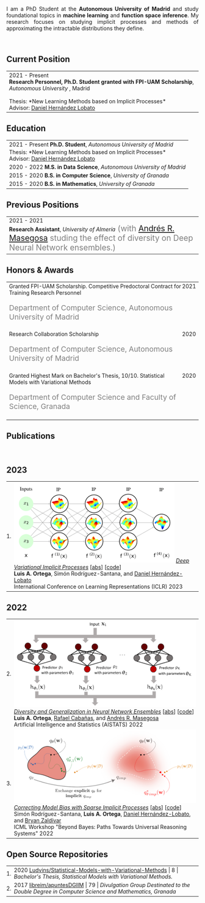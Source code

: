 <p align='justify'>
I am a PhD Student at the
<b>Autonomous University of Madrid</b>
and study foundational topics in <b>machine learning</b> and
<b>function space inference</b>.
My research focuses on studying implicit processes and methods of approximating the intractable distributions
they define.
</p><br>


## <i class="fa fa-chevron-right"></i> Current Position

<table class="table table-hover">
  <tr>
    <td style='padding-right:0;'>
      <span class='cvdate'>2021&nbsp;-&nbsp;Present</span>
      <p markdown="1" style='margin: 0'><strong>Research Personnel, Ph.D. Student granted with FPI-UAM Scholarship</strong>, <em>Autonomous University</em>          , Madrid
<br>
          <br> Thesis: *New Learning Methods based on Implicit Processes*
          <br> Advisor: <a href="https://dhnzl.org" target="_blank">Daniel Hernández Lobato</a>
      </p>
    </td>
  </tr>
</table>


## <i class="fa fa-chevron-right"></i> Education

<table class="table table-hover">
  <tr>
    <td>
      <span class='cvdate'>2021&nbsp;-&nbsp;Present</span>
      <strong>Ph.D. Student</strong>, <em>Autonomous University of Madrid</em>
      <br>
        <p style='margin-top:-1em;margin-bottom:0em' markdown='1'>
        <br> Thesis: *New Learning Methods based on Implicit Processes*
        <br> Advisor: <a href="https://dhnzl.org" target="_blank">Daniel Hernández Lobato</a>
        </p>
    </td>
  </tr>
  <tr>
    <td>
      <span class='cvdate'>2020&nbsp;-&nbsp;2022</span>
      <strong>M.S. in Data Science</strong>, <em>Autonomous University of Madrid</em>
      <br>
    </td>
  </tr>
  <tr>
    <td>
      <span class='cvdate'>2015&nbsp;-&nbsp;2020</span>
      <strong>B.S. in Computer Science</strong>, <em>University of Granada</em>
      <br>
    </td>
  </tr>
  <tr>
    <td>
      <span class='cvdate'>2015&nbsp;-&nbsp;2020</span>
      <strong>B.S. in Mathematics</strong>, <em>University of Granada</em>
      <br>
    </td>
  </tr>
</table>


## <i class="fa fa-chevron-right"></i> Previous Positions
<table class="table table-hover">
<tr>
  <td style='padding-right:0;'>
<span class='cvdate'>2021&nbsp;-&nbsp;2021</span>
<p markdown="1" style='margin: 0'><strong>Research Assistant</strong>, <em>University of Almería</em><span markdown="1" style="color:grey;font-size:1.3rem;margin: 0">
(with <a href="https://andresmasegosa.github.io/" target="_blank">Andrés R. Masegosa</a> studing the effect of diversity on Deep Neural Network ensembles.)
</span></p>
  </td>
</tr>
</table>


## <i class="fa fa-chevron-right"></i> Honors & Awards
<table class="table table-hover">
<tr>
  <td>
  <div style='float: right'>2021</div>
  <div>
    Granted FPI-UAM Scholarship. Competitive Predoctoral Contract for Training Research Personnel
    <br><p style="color:grey;font-size:1.2rem">Department of Computer Science, Autonomous University of Madrid</p>
  </div>
  </td>
  <!-- <td class='col-md-2' style='text-align:right;'>2021</td> -->
</tr>
<tr>
  <td>
  <div style='float: right'>2020</div>
  <div>
    Research Collaboration Scholarship
    <br><p style="color:grey;font-size:1.2rem">Department of Computer Science, Autonomous University of Madrid</p>
  </div>
  </td>
  <!-- <td class='col-md-2' style='text-align:right;'>2020</td> -->
</tr>
<tr>
  <td>
  <div style='float: right'>2020</div>
  <div>
    Granted Highest Mark on Bachelor's Thesis, 10/10. Statistical Models with Variational Methods
    <br><p style="color:grey;font-size:1.2rem">Department of Computer Science and Faculty of Science, Granada</p>
  </div>
  </td>
  <!-- <td class='col-md-2' style='text-align:right;'>2020</td> -->
</tr>
</table>


## <i class="fa fa-chevron-right"></i> Publications

<!-- [<a href="https://github.com/bamos/cv/blob/master/publications/all.bib">BibTeX</a>] -->
<!-- Representative publications that I am a primary author on are -->
<!-- <span style='background-color: #ffffd0'>highlighted.</span> -->
<br>
<!-- [<a href="https://scholar.google.com/citations?user=1Ly8qeoAAAAJ">Google Scholar</a>; 14+ citations, h-index: 1+] -->

<h2>2023</h2>
<table class="table table-hover">

<tr id="tr-ortega2023deep" >
<td align='right' style='padding-left:0;padding-right:0;'>
1.
</td>
<td>
<a href='https://openreview.net/forum?id=8aeSJNbmbQq' target='_blank'><img src="images/publications/ortega2023deep.png" onerror="this.style.display='none'" class="publicationImg" /></a> 
<em><a href='https://openreview.net/forum?id=8aeSJNbmbQq' target='_blank'>Deep Variational Implicit Processes</a> </em> 
[<a href='javascript:;'
    onclick='$("#abs_ortega2023deep").toggle()'>abs</a>] [<a href='https://github.com/Ludvins/DeepVariationalImplicitProcesses' target='_blank'>code</a>] <br>
<strong>Luis&nbsp;A.&nbsp;Ortega</strong>, Simón&nbsp;Rodríguez-Santana, and <a href='https://dhnzl.org' target='_blank'>Daniel&nbsp;Hernández-Lobato</a><br>
International Conference on Learning Representations (ICLR) 2023  <br>

<div id="abs_ortega2023deep" style="text-align: justify; display: none" markdown="1">
Implicit processes (IPs) are a generalization of Gaussian processes (GPs). IPs may lack a closed-form expression but are easy to sample from. Examples include, among others, Bayesian neural networks or neural samplers. IPs can be used as priors over functions, resulting in flexible models with well-calibrated prediction uncertainty estimates. Methods based on IPs usually carry out function-space approximate inference, which overcomes some of the difficulties of parameter-space approximate inference. Nevertheless, the approximations employed often limit the expressiveness of the final model, resulting, e.g., in a Gaussian predictive distribution, which can be restrictive. We propose here a multi-layer generalization of IPs called the Deep Variational Implicit process (DVIP). This generalization is similar to that of deep GPs over GPs, but it is more flexible due to the use of IPs as the prior distribution over the latent functions. We describe a scalable variational inference algorithm for training DVIP and show that it outperforms previous IP-based methods and also deep GPs. We support these claims via extensive regression and classification experiments. We also evaluate DVIP on large datasets with up to several million data instances to illustrate its good scalability and performance. 
selected  = false
</div>

</td>
</tr>

</table>
<h2>2022</h2>
<table class="table table-hover">

<tr id="tr-pmlr-v151-ortega22a" >
<td align='right' style='padding-left:0;padding-right:0;'>
2.
</td>
<td>
<a href='https://proceedings.mlr.press/v151/ortega22a.html' target='_blank'><img src="images/publications/pmlr-v151-ortega22a.png" onerror="this.style.display='none'" class="publicationImg" /></a> 
<em><a href='https://proceedings.mlr.press/v151/ortega22a.html' target='_blank'>Diversity and Generalization in Neural Network Ensembles</a> </em> 
[<a href='javascript:;'
    onclick='$("#abs_pmlr-v151-ortega22a").toggle()'>abs</a>] [<a href='https://github.com/PGM-Lab/2022-AISTATS-diversity' target='_blank'>code</a>] <br>
<strong>Luis&nbsp;A.&nbsp;Ortega</strong>, <a href='https://www.linkedin.com/in/rcabanasdepaz' target='_blank'>Rafael&nbsp;Cabañas</a>, and <a href='https://andresmasegosa.github.io/' target='_blank'>Andrés&nbsp;R.&nbsp;Masegosa</a><br>
Artificial Intelligence and Statistics (AISTATS) 2022  <br>

<div id="abs_pmlr-v151-ortega22a" style="text-align: justify; display: none" markdown="1">
Ensembles are widely used in machine learning and, usually, provide state-of-the-art performance in many prediction tasks. From the very beginning, the diversity of an ensemble has been identified as a key factor for the superior performance of these models. But the exact role that diversity plays in ensemble models is poorly understood, specially in the context of neural networks. In this work, we combine and expand previously published results in a theoretically sound framework that describes the relationship between diversity and ensemble performance for a wide range of ensemble methods. More precisely, we provide sound answers to the following questions: how to measure diversity, how diversity relates to the generalization error of an ensemble, and how diversity is promoted by neural network ensemble algorithms. This analysis covers three widely used loss functions, namely, the squared loss, the cross-entropy loss, and the 0-1 loss; and two widely used model combination strategies, namely, model averaging and weighted majority vote. We empirically validate this theoretical analysis with neural network ensembles.
</div>

</td>
</tr>


<tr id="tr-santana2022correcting" >
<td align='right' style='padding-left:0;padding-right:0;'>
3.
</td>
<td>
<a href='https://arxiv.org/abs/2207.10673' target='_blank'><img src="images/publications/santana2022correcting.png" onerror="this.style.display='none'" class="publicationImg" /></a> 
<em><a href='https://arxiv.org/abs/2207.10673' target='_blank'>Correcting Model Bias with Sparse Implicit Processes</a> </em> 
[<a href='javascript:;'
    onclick='$("#abs_santana2022correcting").toggle()'>abs</a>] [<a href='https://github.com/simonrsantana/sparse-implicit-processes' target='_blank'>code</a>] <br>
Simón&nbsp;Rodríguez-Santana, <strong>Luis&nbsp;A.&nbsp;Ortega</strong>, <a href='https://dhnzl.org' target='_blank'>Daniel&nbsp;Hernández-Lobato</a>, and <a href='https://www.linkedin.com/in/bryan-zaldivar/' target='_blank'>Bryan&nbsp;Zaldívar</a><br>
ICML Workshop "Beyond Bayes: Paths Towards Universal Reasoning Systems" 2022  <br>

<div id="abs_santana2022correcting" style="text-align: justify; display: none" markdown="1">
Model selection in machine learning (ML) is a crucial part of the Bayesian learning procedure. Model choice may impose strong biases on the resulting predictions, which can hinder the performance of methods such as Bayesian neural networks and neural samplers. On the other hand, newly proposed approaches for Bayesian ML exploit features of approximate inference in function space with implicit stochastic processes (a generalization of Gaussian processes). The approach of Sparse Implicit Processes (SIP) is particularly successful in this regard, since it is fully trainable and achieves flexible predictions. Here, we expand on the original experiments to show that SIP is capable of correcting model bias when the data generating mechanism differs strongly from the one implied by the model. We use synthetic datasets to show that SIP is capable of providing predictive distributions that reflect the data better than the exact predictions of the initial, but wrongly assumed model.
</div>

</td>
</tr>

</table>


## <i class="fa fa-chevron-right"></i> Open Source Repositories
<table class="table table-hover">
<tr>
  <td align='right' style='padding-right:0;padding-left:0;'>1.</td>
  <td>
    <span class='cvdate'>2020</span>
    <a href="https://github.com/Ludvins/Statistical-Models-with-Variational-Methods">Ludvins/Statistical-Models-with-Variational-Methods</a> |
    <i class="fa fas fa-star"></i> 8 |
    <em>Bachelor's Thesis, Statistical Models with Variational Methods.</em>
    <!--  -->
    <!--     Ludvins/Statistical-Models-with-Variational-Methods  -->
    <!--  -->
  </td>
</tr>
<tr>
  <td align='right' style='padding-right:0;padding-left:0;'>2.</td>
  <td>
    <span class='cvdate'>2017</span>
    <a href="https://github.com/libreim/apuntesDGIIM">libreim/apuntesDGIIM</a> |
    <i class="fa fas fa-star"></i> 79 |
    <em>Divulgation Group Destinated to the Double Degree in Computer Science and Mathematics, Granada</em>
    <!--  -->
    <!--     libreim/apuntesDGIIM  -->
    <!--  -->
  </td>
</tr>
</table>
